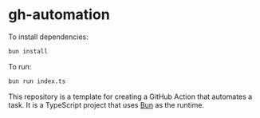 # gh-automation

To install dependencies:

```bash
bun install
```

To run:

```bash
bun run index.ts
```

This repository is a template for creating a GitHub Action that automates a task. It is a TypeScript project that uses [Bun](https://bun.sh/) as the runtime.

